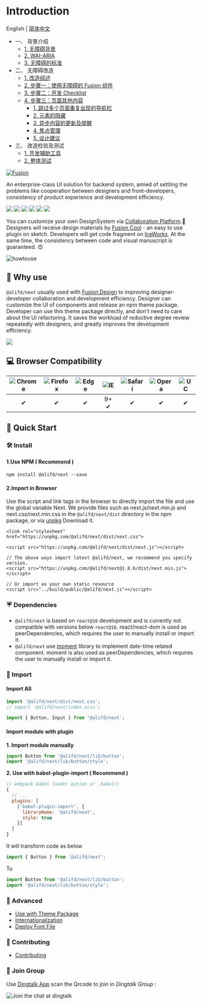 # Introduction

English \| [简体中文](https://github.com/nianxiongdi/forbook/tree/28ca0c3737f1456d49ce0317d740f91416541871/README.zh-cn.md)

* 一、 背景介绍
  * [1. 无障碍背景](yi-bei-jing-jie-shao/basics.md)
  * [2. WAI-ARIA](yi-bei-jing-jie-shao/wai-aria.md)
  * [3. 无障碍的标准](yi-bei-jing-jie-shao/rules.md)
* 二、 无障碍改造
  * [1. 改造综述](er-wu-zhang-ai-gai-zao/intro.md)
  * [2. 步骤一：使用无障碍的 Fusion 组件](er-wu-zhang-ai-gai-zao/component-usage.md)
  * [3. 步骤二：开发 Checklist](er-wu-zhang-ai-gai-zao/checklist.md)
  * [4. 步骤三：页面其他内容](er-wu-zhang-ai-gai-zao/content-creation/)
    * [1. 跳过多个页面重复出现的导航栏](er-wu-zhang-ai-gai-zao/content-creation/page1.md)
    * [2. 元素的隐藏](er-wu-zhang-ai-gai-zao/content-creation/page2.md)
    * [3. 异步内容的更新及提醒](https://github.com/nianxiongdi/forbook/tree/28ca0c3737f1456d49ce0317d740f91416541871/site/zh-cn/a11y/part2/content-creation-link/page3.md)
    * [4. 焦点管理](https://github.com/nianxiongdi/forbook/tree/28ca0c3737f1456d49ce0317d740f91416541871/site/zh-cn/a11y/part2/content-creation-link/page4.md)
    * [5. 设计建议](er-wu-zhang-ai-gai-zao/content-creation/page5.md)
* 三、 改造检验及测试
  * [1. 开发辅助工具](san-gai-zao-jian-yan-ji-ce-shi/develop.md)
  * [2. 整体测试](san-gai-zao-jian-yan-ji-ce-shi/testing.md)

 [![Fusion](https://img.alicdn.com/tfs/TB1YsoiHVzqK1RjSZFCXXbbxVXa-159-99.svg)](https://fusion.design/)

An enterprise-class UI solution for backend system, amied of settling the problems like cooperation between designers and front-developers, consistency of product experience and development efficiency.

 [![](https://img.shields.io/npm/v/@alifd/next.svg)](https://www.npmjs.org/package/@alifd/next) [![](https://img.shields.io/npm/dm/@alifd/next.svg)](https://www.npmjs.org/package/@alifd/next) [![](https://codecov.io/gh/alibaba-fusion/next/branch/master/graph/badge.svg?token=FSufKVDhmT)](https://codecov.io/gh/alibaba-fusion/next) [![](https://travis-ci.com/alibaba-fusion/next.svg?token=KAYresHL1UPaaLzUYyx6&branch=master)](https://travis-ci.com/alibaba-fusion/next) [![](https://img.shields.io/badge/PRs-welcome-brightgreen.svg)](http://makeapullrequest.com) [![](https://img.shields.io/badge/license-MIT-brightgreen.svg)](https://github.com/alibaba-fusion/next/blob/master/LICENSE)

You can customize your own DesignSystem via [Collaboration Platform](https://fusion.design).💖 Designers will receive design materials by [Fusion Cool](https://fusion.design/tool?from=github) - an easy to use plugin on sketch. Developers will get code fragment on [IceWorks](https://fusion.design/tool?from=github). At the same time, the consistency between code and visual manuscript is guaranteed. 😍

![howtouse](https://img.alicdn.com/tfs/TB1dF3BH4TpK1RjSZFMXXbG_VXa-1280-720.gif)

## 🤔 Why use

`@alifd/next` usually used with [Fusion Design](https://fusion.design) to improving designer-developer collaboration and development efficiency. Designer can customize the UI of components and release an npm theme package. Developer can use this theme package directly, and don't need to care about the UI refactoring. It saves the workload of reductive degree review repeatedly with designers, and greatly improves the development efficiency.

![](https://img.alicdn.com/tfs/TB1gia.HkvoK1RjSZFDXXXY3pXa-1286-490.png)

## 💻 Browser Compatibility

| ![Chrome](https://raw.github.com/alrra/browser-logos/master/src/chrome/chrome_48x48.png) | ![Firefox](https://raw.github.com/alrra/browser-logos/master/src/firefox/firefox_48x48.png) | ![Edge](https://raw.github.com/alrra/browser-logos/master/src/edge/edge_48x48.png) | ![IE](https://raw.github.com/alrra/browser-logos/master/src/archive/internet-explorer_9-11/internet-explorer_9-11_48x48.png) | ![Safari](https://raw.github.com/alrra/browser-logos/master/src/safari/safari_48x48.png) | ![Opera](https://raw.github.com/alrra/browser-logos/master/src/opera/opera_48x48.png) | ![UC](https://raw.github.com/alrra/browser-logos/master/src/uc/uc_48x48.png) |
| :---: | :---: | :---: | :---: | :---: | :---: | :---: |
| ✔ | ✔ | ✔ | 9+ ✔ | ✔ | ✔ | ✔ |

## 🚀 Quick Start

### 🛠 Install

#### 1.Use NPM \( Recommend \)

```text
npm install @alifd/next --save
```

#### 2.Import in Browser

Use the script and link tags in the browser to directly import the file and use the global variable Next. We provide files such as next.js/next.min.js and next.css/next.min.css in the `@alifd/next/dist` directory in the npm package, or via [unpkg](https://unpkg.com/@alifd/next/dist/) Download it.

```markup
<link rel="stylesheet" href="https://unpkg.com/@alifd/next/dist/next.css">

<script src="https://unpkg.com/@alifd/next/dist/next.js"></script>

// The above ways import latest @alifd/next, we recommend you specify version.
<script src="https://unpkg.com/@alifd/next@1.8.6/dist/next.min.js"></script>

// Or import as your own static resource
<script src="../build/public/@alifd/next.js"></script>
```

### ☔️ Dependencies

* `@alifd/next` is based on `react@16` development and is currently not compatible with versions below `react@16`. react/react-dom is used as peerDependencies, which requires the user to manually install or import it.
* `@alifd/next` use [moment](https://github.com/moment/moment) library to implement date-time related component. moment is also used as peerDependencies, which requires the user to manually install or import it.

### 🎯 Import

#### Import All

```javascript
import '@alifd/next/dist/next.css';
// import '@alifd/next/index.scss';

import { Button, Input } from '@alifd/next';
```

#### Import module with plugin

**1. Import module manually**

```javascript
import Button from '@alifd/next/lib/button';
import '@alifd/next/lib/button/style';
```

**2. Use with babel-plugin-import \( Recommend \)**

```javascript
// webpack babel loader option or .babelrc
{
  // ...
  plugins: [
    ['babel-plugin-import', {
      libraryName: '@alifd/next',
      style: true
    }]
  ]
}
```

It will transform code as below

```javascript
import { Button } from '@alifd/next';
```

To

```javascript
import Button from '@alifd/next/lib/button';
import '@alifd/next/lib/button/style';
```

### 🔗 Advanced

* [Use with Theme Package](https://github.com/nianxiongdi/forbook/tree/28ca0c3737f1456d49ce0317d740f91416541871/site/en-us/theme.md)
* [Internationalization](https://github.com/nianxiongdi/forbook/tree/28ca0c3737f1456d49ce0317d740f91416541871/site/en-us/i18n.md)
* [Deploy Font File](https://github.com/nianxiongdi/forbook/tree/28ca0c3737f1456d49ce0317d740f91416541871/site/en-us/font-deploy.md)

### 🌈 Contributing

* [Contributing](https://github.com/nianxiongdi/forbook/tree/28ca0c3737f1456d49ce0317d740f91416541871/site/en-us/contributing.md)

### 📣 Join Group

Use [Dingtalk App](https://www.dingtalk.com/en) scan the Qrcode to join in _Dingtalk Group_ :

![Join the chat at dingtalk](https://img.alicdn.com/tfs/TB1iH9unxnaK1RjSZFtXXbC2VXa-1125-1485.jpg)

